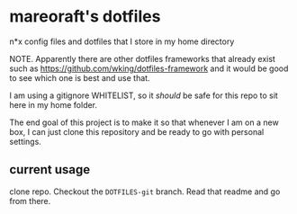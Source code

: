 # mareoraft's dotfiles

n*x config files and dotfiles that I store in my home directory

NOTE.  Apparently there are other dotfiles frameworks that already exist such as https://github.com/wking/dotfiles-framework and it would be good to see which one is best and use that.

I am using a gitignore WHITELIST, so it *should* be safe for this repo to sit here in my home folder.

The end goal of this project is to make it so that whenever I am on a new box, I can just clone this repository and be ready to go with personal settings.

## current usage

clone repo.  Checkout the `DOTFILES-git` branch.  Read that readme and go from there.
